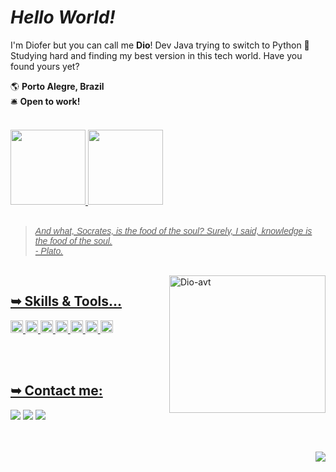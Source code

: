 # <i> Hello World! </i> </h1>
 I'm Diofer but you can call me **Dio**! Dev Java trying to switch to Python 😬 <br> 
Studying hard and finding my best version in this tech world. Have you found yours yet?

<div>
  
  🌎 <b>Porto Alegre, Brazil</b> <br>
  🛎️ <b>Open to work!</b>
  
</div>

  <br>
  
<div>
  <a href="https://github.com/dioferoviedo">
  <img height="120em" src="https://github-readme-stats-sigma-five.vercel.app/api/top-langs?username=dioferoviedo&layout=compact&langs_count=7&theme=dracula"/>
  <img height="120em" src="https://github-readme-stats-sigma-five.vercel.app/api?username=dioferoviedo&show_icons=true&theme=dracula&include_all_commits=true&count_private=true"/>
    
</div>
  
  <br>
  
<div>
  <blockquote><i><font face="Arial">And what, Socrates, is the food of the soul? Surely, I said, knowledge is the food of the soul.<br>
 - Plato.</i></font></blockquote>
</div>
  
  <br>
  
<div> 
  
  <a href="https://github.com/dioferoviedo">
  <img align="right" alt="Dio-avt" src="https://cdn.discordapp.com/attachments/1031919601623244970/1066450160676241470/Picsart_23-01-21_12-31-01-381-removebg.png" width="250" height="220" /> 
    
</div>
   
## <b> ➥ Skills & Tools... </b>
  
  <div>
    <img height="20em" src="https://img.shields.io/badge/Java-ED8B00?style=for-the-badge&logo=java&logoColor=white">
    <img height="20em" src="https://img.shields.io/badge/Spring-6DB33F?style=for-the-badge&logo=spring&logoColor=white">
    <img height="20em" src="https://img.shields.io/badge/Python-3776AB?style=for-the-badge&logo=python&logoColor=white">
    <img height="20em" src="https://img.shields.io/badge/HTML-239120?style=for-the-badge&logo=html5&logoColor=white">
    <img height="20em" src="https://img.shields.io/badge/GitHub-100000?style=for-the-badge&logo=github&logoColor=white">
    <img height="20em" src="https://img.shields.io/badge/GitLab-330F63?style=for-the-badge&logo=gitlab&logoColor=white">
    <img height="20em" src="https://img.shields.io/badge/GIT-E44C30?style=for-the-badge&logo=git&logoColor=white">
    
  </div>

   <br><br>
  
   ## <b> ➥ Contact me: </b>
   
<div>
  <a href="https://www.instagram.com/diofer/" target="_blank">
  <img src="https://img.shields.io/badge/-Instagram-%23E4405F?style=for-the-badge&logo=instagram&logoColor=white" target="_blank"></a>
  <a href = "mailto:dioferteonilo@gmail.com">
  <img src="https://img.shields.io/badge/Gmail-D14836?style=for-the-badge&logo=gmail&logoColor=white" target="_blank"></a>
  <a href="https://www.linkedin.com/in/dioferteonilo/" target="_blank">
  <img src="https://img.shields.io/badge/LinkedIn-0077B5?style=for-the-badge&logo=linkedin&logoColor=white" target="_blank"></a>  
  <br>
  <br>
  
</div>
   <br>
  <p align="right">
  <img src ="https://visitcount.itsvg.in/api?id=dioferoviedo&style=plastic=2&color=#3f69b4">
</p>
